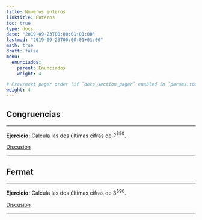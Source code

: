 ```yaml
---
title: Números enteros
linktitle: Enteros
toc: true
type: docs
date: "2019-09-23T00:00:01+01:00"
lastmod: "2019-09-23T00:00:01+01:00"
math: true
draft: false
menu:
  enunciados:
    parent: Enunciados
    weight: 4

# Prev/next pager order (if `docs_section_pager` enabled in `params.toml`)
weight: 4
---
```


## Congruencias

---

**Ejercicio:** Calcula las dos últimas cifras de $2^{390}$.

[Discusión](/2019/09/23/comenzamos-nuevo-proyecto-de-problemas-de-oposicion/)

---

## Fermat

---

**Ejercicio:** Calcula las dos últimas cifras de $3^{390}$.

[Discusión](/2019/09/23/comenzamos-nuevo-proyecto-de-problemas-de-oposicion/)

---
